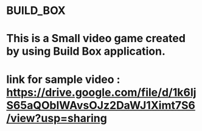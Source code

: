 # BUILD_BOX
# This is a Small video game created by using Build Box application.


# link for sample video : https://drive.google.com/file/d/1k6IjS65aQOblWAvsOJz2DaWJ1Ximt7S6/view?usp=sharing
